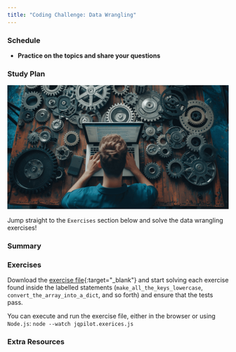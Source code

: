 ```yaml
---
title: "Coding Challenge: Data Wrangling"
---
```


### Schedule

  - **Practice on the topics and share your questions**

### Study Plan

  ![](./assets/data.wrangling.png)

  Jump straight to the `Exercises` section below and solve the data wrangling exercises!

### Summary

### Exercises

  Download the [exercise file](){:target="_blank"} and start solving each exercise found inside the labelled statements (`make_all_the_keys_lowercase`, `convert_the_array_into_a_dict`, and so forth) and ensure that the tests pass.  

  You can execute and run the exercise file, either in the browser or using `Node.js`: `node --watch jqpilot.exerices.js`

### Extra Resources
